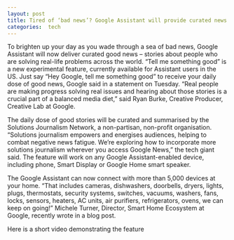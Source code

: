 ```yaml
---
layout: post
title: Tired of ‘bad news’? Google Assistant will provide curated news every morning
categories:  tech
---
```

To brighten up your day as you wade through a sea of bad news, Google Assistant will now deliver curated good news – stories about people who are solving real-life problems across the world. “Tell me something good” is a new experimental feature, currently available for Assistant users in the US. Just say “Hey Google, tell me something good” to receive your daily dose of good news, Google said in a statement on Tuesday. “Real people are making progress solving real issues and hearing about those stories is a crucial part of a balanced media diet,” said Ryan Burke, Creative Producer, Creative Lab at Google.
 <amp-img  src="{{ site.baseurl }}/images/tellmegood.png"  layout="responsive"  width="600px"   height="480px"  ></amp-img>  

The daily dose of good stories will be curated and summarised by the Solutions Journalism Network, a non-partisan, non-profit organisation. “Solutions journalism empowers and energises audiences, helping to combat negative news fatigue. We’re exploring how to incorporate more solutions journalism wherever you access Google News,” the tech giant said. The feature will work on any Google Assistant-enabled device, including phone, Smart Display or Google Home smart speaker.

The Google Assistant can now connect with more than 5,000 devices at your home. “That includes cameras, dishwashers, doorbells, dryers, lights, plugs, thermostats, security systems, switches, vacuums, washers, fans, locks, sensors, heaters, AC units, air purifiers, refrigerators, ovens, we can keep on going!” Michele Turner, Director, Smart Home Ecosystem at Google, recently wrote in a blog post.
 
 Here is a short video demonstrating the feature
 
 <amp-youtube
    data-videoid="8lkDYqnnd3g"
    layout="responsive"
    width="480" height="270"></amp-youtube>